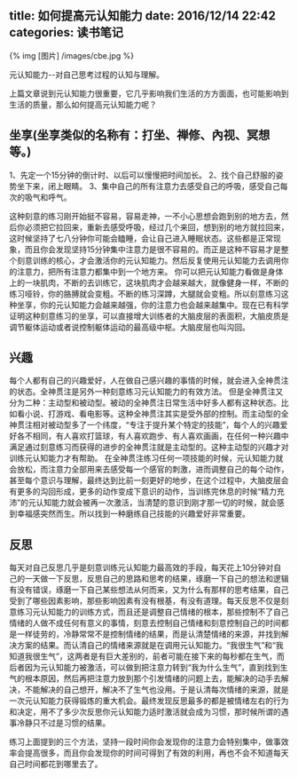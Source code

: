 title: 如何提高元认知能力
date: 2016/12/14  22:42
categories: 读书笔记
---

{% img [图片] /images/cbe.jpg %}

元认知能力--对自己思考过程的认知与理解。

上篇文章说到元认知能力很重要，它几乎影响我们生活的方方面面，也可能影响到生活的质量，那么如何提高元认知能力呢？

## 坐享(坐享类似的名称有：打坐、禅修、內视、冥想等。)
1、先定一个15分钟的倒计时、以后可以慢慢把时间加长。
2、找个自己舒服的姿势坐下来，闭上眼睛。
3、集中自己的所有注意力去感受自己的呼吸，感受自己每次的吸气和呼气。

这种刻意的练习刚开始挺不容易，容易走神，一不小心思想会跑到别的地方去，然后你必须把它拉回来，重新去感受呼吸，经过几个来回，想到别的地方就拉回来，这时候坚持了七八分钟你可能会瞌睡，会让自己进入睡眠状态。这些都是正常现象，而且你会发现坚持15分钟集中注意力是很不容易的。而正是这种不容易才是整个刻意训练的核心，才会激活你的元认知能力。然后反复使用元认知能力去调用你的注意力，把所有注意力都集中到一个地方来。
你可以把元认知能力看做是身体上的一块肌肉，不断的去训练它，这块肌肉才会越来越大，就像健身一样，不断的练习哑铃，你的胳膊就会变粗。不断的练习深蹲，大腿就会变粗。所以刻意练习这种坐享，你的元认知能力会越来越强，你的注意力也会越来越集中。现在已有科学证明这种刻意练习的坐享，可以直接增大训练者的大脑皮层的表面积，大脑皮质是调节躯体运动或者说控制躯体运动的最高级中枢。大脑皮层也叫沟回。

## 兴趣
每个人都有自己的兴趣爱好，人在做自己感兴趣的事情的时候，就会进入全神贯注的状态。全神贯注是另外一种刻意练习元认知能力的有效方法。
但是全神贯注又分为二种：主动型和被动型。被动的全神贯注日常生活中好多人都有这种状态。比如看小说、打游戏、看电影等。这种全神贯注其实是受外部的控制。而主动型的全神贯注相对被动型多了一个纬度，“专注于提升某个特定的技能”，每个人的兴趣爱好各不相同，有人喜欢打篮球，有人喜欢跑步、有人喜欢画画，在任何一种兴趣中满足通过刻意练习而获得的进步的全神贯注就是主动型的。这种主动型的兴趣才对训练元认知能力才有帮助。
在全神贯注练习任何一项技能的时候，元认知能力就会放松，而注意力全部用来去感受每一个感官的刺激，进而调整自己的每个动作，甚至每个意识与理解，最终达到比前一刻更好的地步，在这个过程中，大脑皮层会有更多的沟回形成，更多的动作变成下意识的动作，当训练完休息的时候“精力充沛”的元认知能力就会被再一次激活，当清楚的意识到刚才那一切的时候，就会感到幸福感突然而生。所以找到一种磨练自己技能的兴趣爱好非常重要。

## 反思
每天对自己反思几乎是刻意训练元认知能力最高效的手段，每天花上10分钟对自己的一天做一下反思，反思自己的思路和思考的结果，琢磨一下自己的想法和逻辑有没有错误，琢磨一下自己某些想法从何而来，又为什么有那样的思考结果，自己受到了哪些因素影响，那些影响因素有没有根基，有没有道理。每天反思不仅是刻意练习元认知能力的训练方式，而且还是调整自己情绪的根本，那些控制不了自己情绪的人做不成任何有意义的事情，刻意去控制自己情绪和刻意控制自己的时间都是一样徒劳的，冷静常常不是控制情绪的结果，而是认清楚情绪的来源，并找到解决方案的结果。而认清自己的情绪来源就是在调用元认知能力。“我很生气”和“我知道我很生气”，这两者是有巨大差别的，前者可能在接下来的每秒都在生气，而后者因为元认知能力被激活，可以做到把注意力转到“我为什么生气”，直到找到生气的根本原因，然后再把注意力放到那个引发情绪的问题上去，能解决的动手去解决，不能解决的自己想开，解决不了生气也没用。于是认清每次情绪的来源，就是一次元认知能力获得锻炼的重大机会。最终发现反思最多的都是被情绪左右的行为和决定，用不了多少次反思你元认知能力适时激活就会成为习惯，那时候所谓的遇事冷静只不过是习惯的结果。


练习上面提到的三个方法，坚持一段时间你会发现你的注意力会特别集中，做事效率会提高很多，而且你会发现你的时间可得到了有效的利用，再也不会不知道每天自己时间都花到哪里去了。

